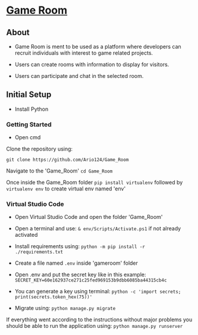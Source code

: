 # [Game Room](https://game-room-ht.herokuapp.com/)

## About

* Game Room is ment to be used as a platform where developers can recruit individuals with interest to game related projects.

* Users can create rooms with information to display for visitors.
* Users can participate and chat in the selected room.


## Initial Setup

* Install Python


### Getting Started

* Open cmd

Clone the repository using:

 `git clone https://github.com/Ario124/Game_Room`


 Navigate to the 'Game_Room'
 `cd Game_Room`

Once inside the Game_Room folder
`pip install virtualenv` followed by `virtualenv env` to create virtual env named 'env'


### Virtual Studio Code

* Open Virtual Studio Code and open the folder 'Game_Room'
* Open a terminal and use:
 `& env/Scripts/Activate.ps1` if not already activated

* Install requirements using:
 `python -m pip install -r ./requirements.txt`
* Create a file named `.env` inside 'gameroom' folder

* Open .env and put the secret key like in this example: 
`SECRET_KEY=60e162937ce271c25fed969153b9dbb6085ba44315cb4c`

* You can generate a key using terminal: 
 `python -c 'import secrets; print(secrets.token_hex(75))'`

* Migrate using: `python manage.py migrate`

If everything went according to the instructions without major problems you should be able to run the application using: 
`python manage.py runserver`



